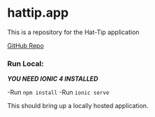 # hattip.app
This is a repository for the Hat-Tip application

[GitHub Repo](https://github.com/TyeHickman/hattip.app)


### Run Local:
***YOU NEED IONIC 4 INSTALLED***

-Run `npm install`
-Run `ionic serve` 

This should bring up a locally hosted application.

